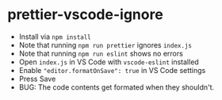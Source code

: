 # prettier-vscode-ignore

- Install via `npm install`
- Note that running `npm run prettier` ignores `index.js`
- Note that running `npm run eslint` shows no errors
- Open `index.js` in VS Code with `vscode-eslint` installed
- Enable `"editor.formatOnSave": true` in VS Code settings
- Press Save
- BUG: The code contents get formated when they shouldn't.
